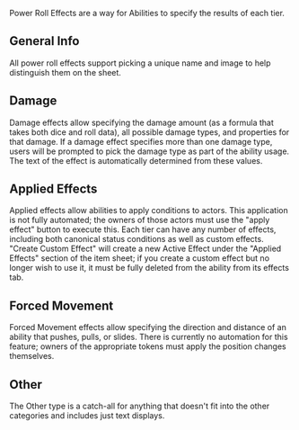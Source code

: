 Power Roll Effects are a way for Abilities to specify the results of each tier.

## General Info

All power roll effects support picking a unique name and image to help distinguish them on the sheet.

## Damage

Damage effects allow specifying the damage amount (as a formula that takes both dice and roll data), all possible damage types, and properties for that damage. If a damage effect specifies more than one damage type, users will be prompted to pick the damage type as part of the ability usage. The text of the effect is automatically determined from these values.

## Applied Effects

Applied effects allow abilities to apply conditions to actors. This application is not fully automated; the owners of those actors must use the "apply effect" button to execute this. Each tier can have any number of effects, including both canonical status conditions as well as custom effects. "Create Custom Effect" will create a new Active Effect under the "Applied Effects" section of the item sheet; if you create a custom effect but no longer wish to use it, it must be fully deleted from the ability from its effects tab.

## Forced Movement

Forced Movement effects allow specifying the direction and distance of an ability that pushes, pulls, or slides. There is currently no automation for this feature; owners of the appropriate tokens must apply the position changes themselves.

## Other

The Other type is a catch-all for anything that doesn't fit into the other categories and includes just text displays.
